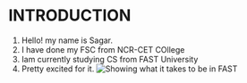 # INTRODUCTION
1. Hello! my name is Sagar.
2. I have done my FSC from NCR-CET COllege
3. Iam currently studying CS from FAST University
4. Pretty excited for it.
![Showing what it takes to be in FAST](https://easydrawingart.com/wp-content/uploads/2019/08/How-to-draw-a-cartoon-character.jpg.webp)
